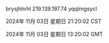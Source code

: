 brysjhhrhl 219.139.197.74 yqqlmgsycl

2024年 11月 03日 星期日 21:20:02 CST

2024年 11月 03日 星期日 13:20:02 GMT
